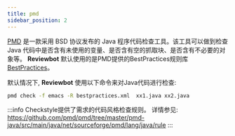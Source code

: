 ```yaml
---
title: pmd
sidebar_position: 2
---
```


[PMD](https://docs.pmd-code.org/pmd-doc-7.1.0/index.html) 是一款采用 BSD 协议发布的 Java 程序代码检查工具。该工具可以做到检查 Java 代码中是否含有未使用的变量、是否含有空的抓取块、是否含有不必要的对象等。
**Reviewbot** 默认使用的是PMD提供的BestPractices规则库[BestPractices](https://github.com/pmd/pmd/tree/master/pmd-java/src/main/java/net/sourceforge/pmd/lang/java/rule/bestpractices)。

默认情况下, **Reviewbot** 使用以下命令来对Java代码进行检查:

```bash
pmd check -f emacs -R bestpractices.xml  xx1.java xx2.java
```

:::info
Checkstyle提供了需求的代码风格检查规则。
详情参见: https://github.com/pmd/pmd/tree/master/pmd-java/src/main/java/net/sourceforge/pmd/lang/java/rule
:::